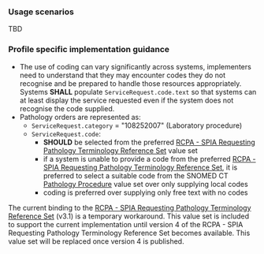 ### Usage scenarios
TBD

### Profile specific implementation guidance
- The use of coding can vary significantly across systems, implementers need to understand that they may encounter codes they do not recognise and be prepared to handle those resources appropriately. Systems **SHALL** populate `ServiceRequest.code.text` so that systems can at least display the service requested even if the system does not recognise the code supplied.
- Pathology orders are represented as:
  - `ServiceRequest.category` = "108252007" (Laboratory procedure)
  - `ServiceRequest.code`:
    - **SHOULD** be selected from the preferred <a href="https://www.healthterminologies.gov.au/integration/R4/fhir/ValueSet/spia-requesting-refset-3">RCPA - SPIA Requesting Pathology Terminology Reference Set</a> value set
    - if a system is unable to provide a code from the preferred <a href="https://www.healthterminologies.gov.au/integration/R4/fhir/ValueSet/spia-requesting-refset-3">RCPA - SPIA Requesting Pathology Terminology Reference Set</a>, it is preferred to select a suitable code from the SNOMED CT <a href="https://healthterminologies.gov.au/fhir/ValueSet/pathology-procedure-1">Pathology Procedure</a> value set over only supplying local codes
    - coding is preferred over supplying only free text with no codes

<div class="stu-note markdown="1">
The current binding to the <a href="https://www.healthterminologies.gov.au/integration/R4/fhir/ValueSet/spia-requesting-refset-3">RCPA - SPIA Requesting Pathology Terminology Reference Set</a> (v3.1) is a temporary workaround. This value set is included to support the current implementation until version 4 of the RCPA - SPIA Requesting Pathology Terminology Reference Set becomes available. This value set will be replaced once version 4 is published.
</div>